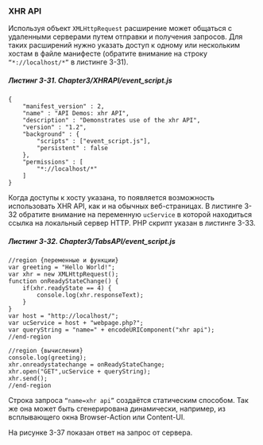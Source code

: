 ### XHR API

Используя объект `XMLHttpRequest` расширение может общаться с удаленными серверами путем отправки и получения запросов. Для таких расширений нужно указать доступ к одному или нескольким хостам в файле манифесте \(обратите внимание на строку `“*://localhost/*”` в листинге 3-31\).

##### Листинг 3-31. _Chapter3/XHRAPI/event\_script.js_

```
{
    "manifest_version" : 2,
    "name" : "API Demos: xhr API",
    "description" : "Demonstrates use of the xhr API",
    "version" : "1.2",
    "background" : {
        "scripts" : ["event_script.js"],
        "persistent" : false
    },
    "permissions" : [
        "*://localhost/*"
    ]
}
```

Когда доступы к хосту указана, то появляется возможность использовать XHR API, как и на обычных веб-страницах. В листинге 3-32 обратите внимание на переменную `ucService` в которой находиться ссылка на локальный сервер HTTP. PHP скрипт указан в листинге 3-33.

##### Листинг 3-32. _Chapter3/TabsAPI/event\_script.js_

```
//region {переменные и функции}
var greeting = "Hello World!";
var xhr = new XMLHttpRequest();
function onReadyStateChange() {
    if(xhr.readyState == 4) {
        console.log(xhr.responseText);
    }
}
var host = "http://localhost/";
var ucService = host + "webpage.php?";
var queryString = "name=" + encodeURIComponent("xhr api");
//end-region

//region {вычисления}
console.log(greeting);
xhr.onreadystatechange = onReadyStateChange;
xhr.open("GET",ucService + queryString);
xhr.send();
//end-region
```

Строка запроса `“name=xhr api”` создаётся статическим способом. Так же она может быть сгенерирована динамически, например, из всплывающего окна Browser-Action или Content-UI.

На рисунке 3-37 показан ответ на запрос от сервера.







